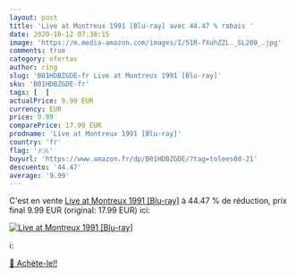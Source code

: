 ```yaml
---
layout: post
title: 'Live at Montreux 1991 [Blu-ray] avec 44.47 % rabais '
date: 2020-10-12 07:38:15
image: 'https://m.media-amazon.com/images/I/51R-fXuhZZL._SL200_.jpg'
comments: true
category: ofertas
author: ring
slug: 'B01HDBZGDE-fr Live at Montreux 1991 [Blu-ray]'
sku: 'B01HDBZGDE-fr'
tags: [  ]
actualPrice: 9.99 EUR
currency: EUR
price: 9.99
comparePrice: 17.99 EUR
prodname: 'Live at Montreux 1991 [Blu-ray]'
country: 'fr'
flag: '🇫🇷'
buyurl: 'https://www.amazon.fr/dp/B01HDBZGDE/?tag=tolees0d-21'
descuento: '44.47'
average: '9.99'
---
```


C'est en vente [Live at Montreux 1991 [Blu-ray]](https://www.amazon.fr/dp/B01HDBZGDE/?tag=tolees0d-21)  à  44.47 % de réduction, prix final  9.99 EUR (original: 17.99 EUR) ici:

[![Live at Montreux 1991 [Blu-ray]](https://m.media-amazon.com/images/I/51R-fXuhZZL._SL200_.jpg)](https://www.amazon.fr/dp/B01HDBZGDE/?tag=tolees0d-21)

ℹ️:


[🛒 Achète-le!!](https://www.amazon.fr/dp/B01HDBZGDE/?tag=tolees0d-21)
